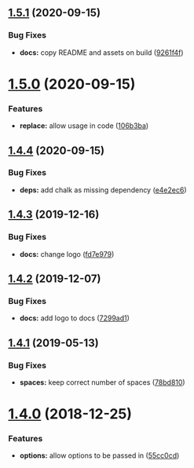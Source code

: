 ## [1.5.1](https://github.com/kreuzerk/replace-json-property/compare/v1.5.0...v1.5.1) (2020-09-15)


### Bug Fixes

* **docs:** copy README and assets on build ([9261f4f](https://github.com/kreuzerk/replace-json-property/commit/9261f4f348a1e4f033d6a516352995fe479a0c64))

# [1.5.0](https://github.com/kreuzerk/replace-json-property/compare/v1.4.4...v1.5.0) (2020-09-15)


### Features

* **replace:** allow usage in code ([106b3ba](https://github.com/kreuzerk/replace-json-property/commit/106b3baeb945dd8d0127c12023b60eccfedf75c1))

## [1.4.4](https://github.com/kreuzerk/replace-json-property/compare/v1.4.3...v1.4.4) (2020-09-15)


### Bug Fixes

* **deps:** add chalk as missing dependency ([e4e2ec6](https://github.com/kreuzerk/replace-json-property/commit/e4e2ec6f94ff8d2c0196976ef3417ba09d7cc506))

## [1.4.3](https://github.com/kreuzerk/replace-json-property/compare/v1.4.2...v1.4.3) (2019-12-16)


### Bug Fixes

* **docs:** change logo ([fd7e979](https://github.com/kreuzerk/replace-json-property/commit/fd7e979))

## [1.4.2](https://github.com/kreuzerk/replace-json-property/compare/v1.4.1...v1.4.2) (2019-12-07)


### Bug Fixes

* **docs:** add logo to docs ([7299ad1](https://github.com/kreuzerk/replace-json-property/commit/7299ad1))

## [1.4.1](https://github.com/kreuzerk/replace-json-property/compare/v1.4.0...v1.4.1) (2019-05-13)


### Bug Fixes

* **spaces:** keep correct number of spaces ([78bd810](https://github.com/kreuzerk/replace-json-property/commit/78bd810))

# [1.4.0](https://github.com/kreuzerk/replace-json-property/compare/v1.3.0...v1.4.0) (2018-12-25)


### Features

* **options:** allow options to be passed in ([55cc0cd](https://github.com/kreuzerk/replace-json-property/commit/55cc0cd))
